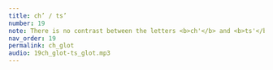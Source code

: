 ```yaml
---
title: ch’ / ts’
number: 19
note: There is no contrast between the letters <b>ch'</b> and <b>ts'</b> in Upper Inlet.
nav_order: 19
permalink: ch_glot
audio: 19ch_glot-ts_glot.mp3
---
```

